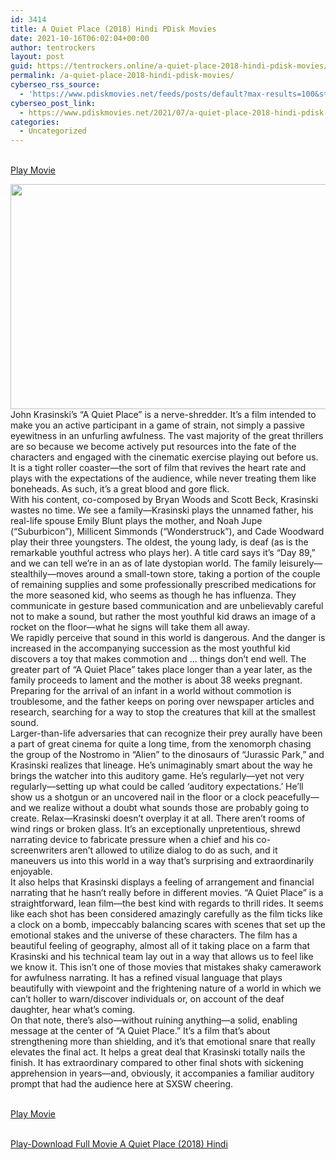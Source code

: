 ```yaml
---
id: 3414
title: A Quiet Place (2018) Hindi PDisk Movies
date: 2021-10-16T06:02:04+00:00
author: tentrockers
layout: post
guid: https://tentrockers.online/a-quiet-place-2018-hindi-pdisk-movies/
permalink: /a-quiet-place-2018-hindi-pdisk-movies/
cyberseo_rss_source:
  - 'https://www.pdiskmovies.net/feeds/posts/default?max-results=100&start-index=1201'
cyberseo_post_link:
  - https://www.pdiskmovies.net/2021/07/a-quiet-place-2018-hindi-pdisk-movies.html
categories:
  - Uncategorized
---
```

<a href="https://kuklink.com/1/bnYyZ2U5MDAzOG02" onclick="window.open('https://kuklink.com/1/bnYyZ2U5MDAzOG02','popup','width=600,height=600'); return false;" target="popup" rel="noopener"><br /> Play Movie<br /> </a>

<div class="separator">
  <a href="https://www.pdiskmovies.net/2021/07/j" target="_blank" rel="noopener"><img loading="lazy" border="0" data-original-height="720" data-original-width="1280" height="360" src="https://1.bp.blogspot.com/-PG9tmd6IMvQ/YPAm01KegtI/AAAAAAAAZMk/dCJnQqBtflorhBKUzgRNQY4dEAStHOksQCLcBGAsYHQ/w640-h360/A%2BQuiet%2BPlace%2B%25282018%2529%2BHindi%2BPDisk%2BMovies.jpg" width="640" /></a>
</div>

<div>
  <div>
    <span>John Krasinski&#8217;s &#8220;A Quiet Place&#8221; is a nerve-shredder. It&#8217;s a film intended to make you an active participant in a game of strain, not simply a passive eyewitness in an unfurling awfulness. The vast majority of the great thrillers are so because we become actively put resources into the fate of the characters and engaged with the cinematic exercise playing out before us. It is a tight roller coaster—the sort of film that revives the heart rate and plays with the expectations of the audience, while never treating them like boneheads. As such, it&#8217;s a great blood and gore flick.&nbsp;</span>
  </div>
  
  <div>
    <span>With his content, co-composed by Bryan Woods and Scott Beck, Krasinski wastes no time. We see a family—Krasinski plays the unnamed father, his real-life spouse Emily Blunt plays the mother, and Noah Jupe (&#8220;Suburbicon&#8221;), Millicent Simmonds (&#8220;Wonderstruck&#8221;), and Cade Woodward play their three youngsters. The oldest, the young lady, is deaf (as is the remarkable youthful actress who plays her). A title card says it&#8217;s &#8220;Day 89,&#8221; and we can tell we&#8217;re in an as of late dystopian world. The family leisurely—stealthily—moves around a small-town store, taking a portion of the couple of remaining supplies and some professionally prescribed medications for the more seasoned kid, who seems as though he has influenza. They communicate in gesture based communication and are unbelievably careful not to make a sound, but rather the most youthful kid draws an image of a rocket on the floor—what he signs will take them all away.&nbsp;</span>
  </div>
  
  <div>
    <span>We rapidly perceive that sound in this world is dangerous. And the danger is increased in the accompanying succession as the most youthful kid discovers a toy that makes commotion and &#8230; things don&#8217;t end well. The greater part of &#8220;A Quiet Place&#8221; takes place longer than a year later, as the family proceeds to lament and the mother is about 38 weeks pregnant. Preparing for the arrival of an infant in a world without commotion is troublesome, and the father keeps on poring over newspaper articles and research, searching for a way to stop the creatures that kill at the smallest sound.&nbsp;</span>
  </div>
  
  <div>
    <span>Larger-than-life adversaries that can recognize their prey aurally have been a part of great cinema for quite a long time, from the xenomorph chasing the group of the Nostromo in &#8220;Alien&#8221; to the dinosaurs of &#8220;Jurassic Park,&#8221; and Krasinski realizes that lineage. He&#8217;s unimaginably smart about the way he brings the watcher into this auditory game. He&#8217;s regularly—yet not very regularly—setting up what could be called &#8216;auditory expectations.&#8217; He&#8217;ll show us a shotgun or an uncovered nail in the floor or a clock peacefully—and we realize without a doubt what sounds those are probably going to create. Relax—Krasinski doesn&#8217;t overplay it at all. There aren&#8217;t rooms of wind rings or broken glass. It&#8217;s an exceptionally unpretentious, shrewd narrating device to fabricate pressure when a chief and his co-screenwriters aren&#8217;t allowed to utilize dialog to do as such, and it maneuvers us into this world in a way that&#8217;s surprising and extraordinarily enjoyable.&nbsp;</span>
  </div>
  
  <div>
    <span>It also helps that Krasinski displays a feeling of arrangement and financial narrating that he hasn&#8217;t really before in different movies. &#8220;A Quiet Place&#8221; is a straightforward, lean film—the best kind with regards to thrill rides. It seems like each shot has been considered amazingly carefully as the film ticks like a clock on a bomb, impeccably balancing scares with scenes that set up the emotional stakes and the universe of these characters. The film has a beautiful feeling of geography, almost all of it taking place on a farm that Krasinski and his technical team lay out in a way that allows us to feel like we know it. This isn&#8217;t one of those movies that mistakes shaky camerawork for awfulness narrating. It has a refined visual language that plays beautifully with viewpoint and the frightening nature of a world in which we can&#8217;t holler to warn/discover individuals or, on account of the deaf daughter, hear what&#8217;s coming.&nbsp;</span>
  </div>
  
  <div>
    <span>On that note, there&#8217;s also—without ruining anything—a solid, enabling message at the center of &#8220;A Quiet Place.&#8221; It&#8217;s a film that&#8217;s about strengthening more than shielding, and it&#8217;s that emotional snare that really elevates the final act. It helps a great deal that Krasinski totally nails the finish. It has extraordinary compared to other final shots with sickening apprehension in years—and, obviously, it accompanies a familiar auditory prompt that had the audience here at SXSW cheering.</span>
  </div>
</div>

<a href="https://kuklink.com/1/bnYyZ2U5MDAzOG02" onclick="window.open('https://kuklink.com/1/bnYyZ2U5MDAzOG02','popup','width=600,height=600'); return false;" target="popup" rel="noopener"><br /> Play Movie<br /> </a>  
  
<a href="https://www.cofilink.com/share-video?videoid=nv2ge90038m6" target="popup" onclick="window.open('https://www.cofilink.com/share-video?videoid=nv2ge90038m6','popup','width=600,height=600'); return false;" rel="noopener"><br /> Play-Download Full Movie A Quiet Place (2018) Hindi<br /> </a>